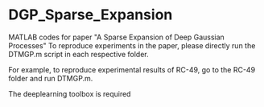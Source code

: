 # DGP_Sparse_Expansion
MATLAB codes for paper "A Sparse Expansion of Deep Gaussian Processes"
To reproduce experiments in the paper, please directly  run the DTMGP.m script in each respective folder.

For example, to reproduce experimental results of RC-49, go to the RC-49 folder and run DTMGP.m.

The deeplearning toolbox is required
